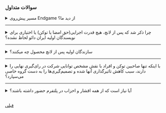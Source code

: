 ###  سوالات متداول

<details>
  <summary>مسیر پیش‌روی Endgame از دید ما؟</summary>
  <br>
  از اینجا به بعد، مسیر پیش‌رو برای عملیاتی شدن پلتفرم Endgame مسیر سخت و پرچالشی بوده. ما از اولین روزهای شروع این انقلاب در تلاش برای پیاده‌سازی کاربردی این محصول بوده‌ایم و بیش از سه مرتبه، تمام زیرساخت را از نو طراحی کرده تا با شرایط حاکم منطبق‌تر شود. اما در نهایت تصمیم گرفتیم که اکنون زمان مناسبی برای معرفی آن بوده و افکار، ایده‌ها و فعالین تا حد مورد نیاز آماده توجه به این محصول می‌باشند. درست است که تکمیل پلتفرم و رسیدن به محصول ایده‌آل 3تا 6ماه زمان لازم دارد، اما اولویتمان در طراحی محصول به گونه‌ای بوده که از روزهای اول کاربردی بوده و بتواند در رساندن سرمایه به فعالین موثر واقع شود و به مرور کاملتر شود. مسیر پیش‌روی Endgame به عماکرد، مشارکت و جهت‌دهی کامیونیتی مرتبط است اما آنچه واضح است پتانسیل‌های بالای مدیریت غیرمتمرکز برای شرایط فعلی می‌باشد.

</details>

<hr />

<details>
  <summary> چرا ذکر شد که پس از لانچ، هیچ قدرت اجرایی(حق امضا یا توکن) یا اختیاری برای نویسندگان اولیه ایران دائو لحاظ نشده؟</summary>
  <br>

ایران‌دائو یک حرکت جمعی بوده که خط فکری آن، کمک به مبارزات مردمی موجود و تقویت فعالین میباشد. و ازآنجایی که [ طبق تعاریف](/content/DAO.md) ، هسته اولیه نمیتواند جزو امضاکنندگان اصلی باشد ، نیاز به داشتن هرکدام از موارد ذکر شده بی‌دلیل بوده. در صورت نیاز کامیونیتی میتواند به عنوان یک ولیدیتور مارا پیشنهاد دهد.

هدف ما از ساخت این پلتفرم، فراهم آوری زیرساختیست که بتواند با کمک تکنولوژی، اتحاد، ارتباطات و فعالیت‌های جمعی را بهینه‌تر سازماندهی کند و متخصصین و حامیان مردم بتواند شفاف‌تر و به دور از حاشیه‌سازی فعالیت کنند. پس در اولین قدم پس از بارگذاری پلتفرم، تمام قدرت اجرایی را از خود سلب نموده تا تمرکز مردم و فعالین بجای تیم سازنده به پلتفرم و کارآمدی و بهبود آن معطوف شود، و از حاشیه‌سازی جلوگیری به عمل آید.

حتی اگر پس از لانچ معلوم شود که ساختار اولیه پلتفرم با ضعف همراه بوده یا نیاز به تغییر داشته باشد، اعضا میتوانند پروپوزال، ایده‌ها و کدهای خود را برای آپدیت یا تغییر محصول ارائه دهند و در صورت تصویب اجرایی کنند.

از سوی دیگر آرمان ما عدم تمرکز می‌باشد و اولین قدم این مسیر را از خود شروع کرده.


</details>

<hr />

<details>
  <summary> سازندگان اولیه پس از لانچ محصول چه میکنند؟</summary>
  <br>

ایران‌دائو یک حرکت جمعی بوده که خط فکریپس از لانچ، هرکدام از اعضای اولیه در صورت تمایل و طبق نظر و صلاحدید خود (با هویت واقعی یا ناشناس) و بدون بیان اینکه از اعضای تیم اولیه بوده به فعالیت و کمک در پیشبرد دائو ادامه داده (ایران‌دائو هیچگاه اقدام به تایید ادعای هیچ‌یک از فعالین نمیکند). پیج ایران‌دائو صرفاً در صورت احساس نیاز، با همفکری اکثریت اعضای اولیه اقدام به انتشار بیانیه و معرفی پیشنهادات خود میپردازد. مشخص است که در روزهای اول نیاز به این عمل بیشتر بوده اما به مرور کمتر و کمتر شده.

</details>

<hr />

<details>
  <summary> با اینکه تنها صاحبین توکن و افراد با نقش مشخص توانایی شرکت در رای‌گیری نهایی را دارند، سبب کاهش تاثیرگذاری آنها شده و تصمیم‌گیری‌ها را به دست گروه خاصی می‌سپارد؟</summary>
  <br>

قطعاً خیر. همانطور که در متن هم مفصلاً توضیح داده شد، هدف اصلی واگذاری تصمیم‌گیری‌ها و عملی کردن آنها به تعداد افراد کمتر ولی دردسترس‌تر بوده، اما به نحوی که تعداد آنها به اندازه‌ای زیاد باشد، که بازتاب افکار اکثریت جامعه باشد.

 تمام قدرت افراد دخیل در پلتفرم از حمایت اجتماعی آحاد جامعه نشاُت گرفته و تمام فعالیت‌ها، ایده‌ها، حمایت‌های مالی و از همه مهمترهمکاری مردم در کنار یکدیگر در این پلتفرم، تنها به علت مقبولیت اجتماعی و تایید جمعی بوده. اما همانطور که در یک کشور دموکراتیک هم برای هر موردی همه مردم رای مستقیم نمیدهند و افراد در قالب عناوین مختلف (دولت، مجلس، دادگستری، ...) اقدام به همکاری و مدیریت بهینه امور میکنند تا صدا و خواسته‌های مردم خود را به اجرا درآوند، اینجا نیز نقش‌های مختلف در تلاشند تا با اختیارات و محدودیت‌های خود، به پیشبرد اهداف جمعی و به نتیجه رسیدن انقلاب مردمی کمک کنند.

 قطعاً هرگونه فشار اجتماعی صدای خود را در اداره پلتفرم منعکس کرده و در صورت موافقت حداقلی تغییرات انجام میشود. بزرگترین سرمایه یک تشکیلات غیرمتمرکز، مقبولیت اجتماعی و بزرگترین ناظر و کنترل‌کننده‌ی آن، فشار جمعی می‌باشد.

</details>

<hr />

<details>
  <summary> آیا نیاز است که از همه اقشار و احزاب در پلتفرم حضور داشته باشند؟</summary>
  <br>

هیچ محدودیتی برای حضوراقشار مختلف در پلتفرم وجود نداشته و همه‌چیز باید بر حسب فعالیت، علاقه خود و مقبولیت جمعی پیش رود. لذا اگر گروهی خود فعال نبوده و بعد ادعا کند که به من توجه نشد، ادعای بی اساسی است. اگر هم نیاز باشد محدودیتی برای فرد یا گروهی در نظر گرفته شود، توسط کامیونیتی و فعالین باید لحاظ شود. در همین راستا، اکیداً توصیه می‌شود که به هیچ عنوان و تحت هیچ ادعایی، به افراد وابسته به ج.ا و مجاهدین خلق هیچ‌گونه نقشی داده نشود. زیرا این محل یک شبکه اجتماعی نیست که برخی ادعای آزادی بیان کنند. ایران در جنگ است و این پلتفرم، مکانی برای تقویت نیروهای این جنگ، و به نظر ما هر صدایی از سمت دشمن باید خاموش شود، اما تمام دیدگاه‌های  حامی انقلاب باید شنیده و منعکش شود.

</details>

<br>

[ قبلی](/content/helpers.md)

